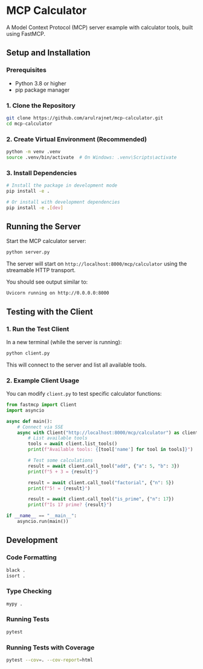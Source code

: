 # MCP Calculator

A Model Context Protocol (MCP) server example with calculator tools, built using FastMCP.

## Setup and Installation

### Prerequisites

- Python 3.8 or higher
- pip package manager

### 1. Clone the Repository
```bash
git clone https://github.com/arulrajnet/mcp-calculator.git
cd mcp-calculator
```

### 2. Create Virtual Environment (Recommended)

```bash
python -m venv .venv
source .venv/bin/activate  # On Windows: .venv\Scripts\activate
```

### 3. Install Dependencies
```bash
# Install the package in development mode
pip install -e .

# Or install with development dependencies
pip install -e .[dev]
```

## Running the Server

Start the MCP calculator server:

```bash
python server.py
```

The server will start on `http://localhost:8000/mcp/calculator` using the streamable HTTP transport.

You should see output similar to:
```
Uvicorn running on http://0.0.0.0:8000
```

## Testing with the Client

### 1. Run the Test Client
In a new terminal (while the server is running):

```bash
python client.py
```

This will connect to the server and list all available tools.

### 2. Example Client Usage
You can modify `client.py` to test specific calculator functions:

```python
from fastmcp import Client
import asyncio

async def main():
    # Connect via SSE
    async with Client("http://localhost:8000/mcp/calculator") as client:
        # List available tools
        tools = await client.list_tools()
        print(f"Available tools: {[tool['name'] for tool in tools]}")

        # Test some calculations
        result = await client.call_tool("add", {"a": 5, "b": 3})
        print(f"5 + 3 = {result}")

        result = await client.call_tool("factorial", {"n": 5})
        print(f"5! = {result}")

        result = await client.call_tool("is_prime", {"n": 17})
        print(f"Is 17 prime? {result}")

if __name__ == "__main__":
    asyncio.run(main())
```

## Development

### Code Formatting
```bash
black .
isort .
```

### Type Checking
```bash
mypy .
```

### Running Tests
```bash
pytest
```

### Running Tests with Coverage
```bash
pytest --cov=. --cov-report=html
```
